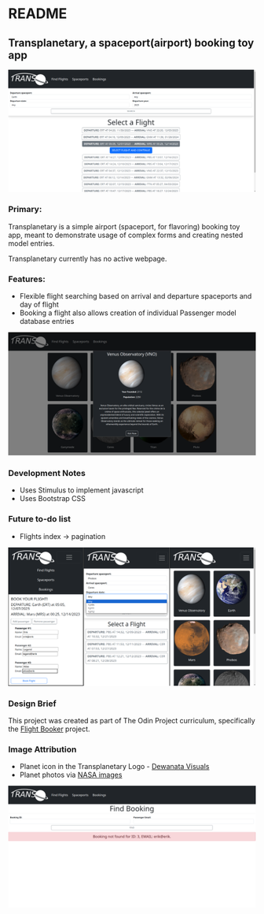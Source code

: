 # README

## Transplanetary, a spaceport(airport) booking toy app

![Screenshot of the Flights Index](https://github.com/Xenrathe/Rails-transplanetary/blob/main/FlightsIndex.png?raw=true)

### Primary:

Transplanetary is a simple airport (spaceport, for flavoring) booking toy app, meant to demonstrate usage of complex forms and creating nested model entries.

Transplanetary currently has no active webpage.

### Features:
* Flexible flight searching based on arrival and departure spaceports and day of flight
* Booking a flight also allows creation of individual Passenger model database entries

![Screenshot of spaceport cards](https://github.com/Xenrathe/Rails-transplanetary/blob/main/SpaceportCards.png?raw=true)

### Development Notes
* Uses Stimulus to implement javascript
* Uses Bootstrap CSS

### Future to-do list
* Flights index -> pagination

![Screenshot of multiple mobile views](https://github.com/Xenrathe/Rails-transplanetary/blob/main/MultiMobileViews.png?raw=true)

### Design Brief
This project was created as part of The Odin Project curriculum, specifically the <a href="https://www.theodinproject.com/lessons/ruby-on-rails-flight-booker">Flight Booker</a> project.

### Image Attribution

* Planet icon in the Transplanetary Logo - <a href="https://thenounproject.com/dewanataicons/">Dewanata Visuals</a>
* Planet photos via <a href="https://www.nasa.gov/images/">NASA images</a>

![Screenshot of booking find view](https://github.com/Xenrathe/Rails-transplanetary/blob/main/BookingFind.png?raw=true)